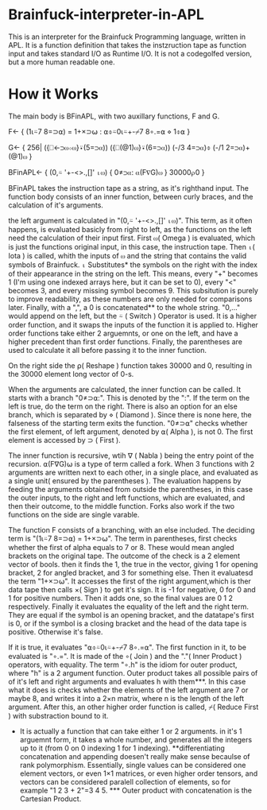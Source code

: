 # Brainfuck-interpreter-in-APL

This is an interpreter for the Brainfuck Programming language, written in APL. It is a function definition that takes the instzruction tape as function input and takes standard I/O as Runtime I/O.
It is not a codegolfed version, but a more human readable one. 

# How it Works
The main body is BFinAPL, with two auxillary functions, F and G.

F←
  {
  (1⍳⍨7 8=⊃⍺)  =  1+×⊃⍵ : 
    ⍺⌽⍨0⍳⍨+\-⌿7 8∘.=⍺
  ⋄
    1⌽⍺
  }

G←
  {
  256|
  ({⎕←⊃⍵⋄⍵}⍣(5=⊃⍺))
  ({⎕(@1)⍵}⍣(6=⊃⍺))
  (-/3 4=⊃⍺)⌽
  (-/1 2=⊃⍺)+(@1)⍵
  }

BFinAPL←
{
(0,⍨  '+-<>.,[]'  ⍳⍵)
  {
  0≠⊃⍺:
    ⍺(F∇G)⍵
  }
30000⍴0
}

BFinAPL takes the instruction tape as a string, as it's righthand input. 
The function body consists of an inner function, between curly braces, and the calculation of it's arguments.

the left argument is calculated in "(0,⍨  '+-<>.,[]'  ⍳⍵)". This term, as it often happens, is evaluated basicly from right to left, as the functions on the left need the calculation of their input first. First ⍵( Omega ) is evaluated, which is just the functions original input, in this case, the instruction tape. Then ⍳( Iota ) is called, whith the inputs of ⍵ and the string that contains the valid symbols of Brainfuck. ⍳ Substitutes* the symbols on the right with the index of their appearance in the string on the left. This means, every "+" becomes 1 (I'm using one indexed arrays here, but it can be set to 0), every "<" becomes 3, and every missing symbol becomes 9. This subsitution is purely to improve readability, as these numbers are only needed for comparisons later. Finally, with a ",", a 0 is concatenated** to the whole string. "0,..." would append on the left, but the ⍨ ( Switch ) Operator is used. It is a higher order function, and it swaps the inputs of the function it is applied to. Higher order functions take either 2 arguemnts, or one on the left, and have a higher precedent than first order functions. Finally, the parentheses are used to calculate it all before passing it to the inner function. 

On the right side the ⍴( Reshape ) function takes 30000 and 0, resulting in the 30000 element long vector of 0-s.

When the arguments are calculated, the inner function can be called. It starts with a branch "0≠⊃⍺:". This is denoted by the ":". If the term on the left is true, do the term on the right. There is also an option for an else branch, which is separated by ⋄ ( Diamond ). Since there is none here, the falseness of the starting term exits the function. "0≠⊃⍺" checks whether the first element, of left argument, denoted by ⍺( Alpha ), is not 0. The first element is accessed by ⊃ ( First ).

The inner function is recursive, wtih ∇ ( Nabla ) being the entry point of the recursion. ⍺(F∇G)⍵ is a type of term called a fork. When 3 functions with 2 arguments are written next to each other, in a single place, and evaluated as a single unit( ensured by the parentheses ). The evaluation happens by feeding the arguments obtained from outside the parentheses, in this case the outer inputs, to the right and left functions, which are evaluated, and then their outcome, to the middle function. Forks also work if the two functions on the side are single varable. 

The function F consists of a branching, with an else included. The deciding term is "(1⍳⍨7 8=⊃⍺)  =  1+×⊃⍵". The term in parentheses, first checks whether the first of alpha equals to 7 or 8. These would mean angled brackets on the original tape. The outcome of the check is a 2 element vector of bools. then it finds the 1, the true in the vector, giving 1 for opening bracket, 2 for angled bracket, and 3 for something else. Then it evaluatesd the term "1+×⊃⍵". It accesses the first of the right argument,which is ther data tape then calls ×( Sign ) to get it's sign. It is -1 for negative, 0 for 0 and 1 for positive numbers. Then it adds one, so the final values are 0 1 2 respectively. Finally it evaluates the equality of the left and the right term. They are equal if the symbol is an opening bracket, and the datatape's first is 0, or if the symbol is a closing bracket and the head of the data tape is positive. Otherwise it's false.

If it is true, it evaluates "⍺⌽⍨0⍳⍨+\-⌿7 8∘.=⍺". The first function in it, to be evaluated is "∘.=". It is made of the ∘( Join ) and the "."( Inner Product ) operators, with equality. The term "∘.h" is the idiom for outer product, where "h" is a 2 argument function. Outer product takes all possible pairs of of it's left and right arguments and evaluates h with them***. In this case what it does is checks whether the elements of the left argument are 7 or maybe 8, and writes it into a 2×n matrix, where n is the length of the left argument. After this, an other higher order function is called, ⌿( Reduce First ) with substraction bound to it.




* It is actually a function that can take either 1 or 2 arguments. in it's 1 arguemnt form, it takes a whole number, and generates all the integers up to it (from 0 on 0 indexing 1 for 1 indexing).
**differentiating concatenation and appending doesen't really make sense becaulse of rank polymorphism. Essentially, single values can be considered one element vectors, or even 1×1 matrices, or even higher order tensors, and vectors can be considered paralell collection of elements, so for example "1 2 3 + 2"=3 4 5.
*** Outer product with concatenation is the Cartesian Product.
